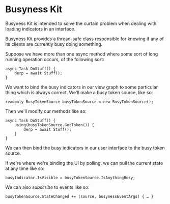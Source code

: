 # Busyness Kit
Busyness Kit is intended to solve the curtain problem when dealing with loading indicators in an interface.

Busyness Kit provides a thread-safe class responsible for knowing if any of its clients are currently busy doing something.

Suppose we have more than one async method where some sort of long running operation occurs, of the following sort:

	async Task DoStuff() {
		derp = await Stuff();
	}

We want to bind the busy indicators in our view graph to some particular thing which is always correct. We'll make a busy token source, like so:

	readonly BusyTokenSource busyTokenSource = new BusyTokenSource();

Then we'll modify our methods like so:

	async Task DoStuff() {
		using(busyTokenSource.GetToken()) {
			derp = await Stuff();
		}
	}

We can then bind the busy indicators in our user interface to the busy token source.

If we're where we're binding the UI by polling, we can pull the current state at any time like so:

	busyIndicator.IsVisible = busyTokenSource.IsAnythingBusy;

We can also _subscribe_ to events like so:

	busyTokenSource.StateChanged += (source, busynessEventArgs) { … }
